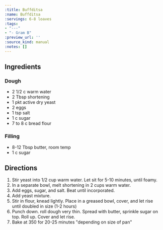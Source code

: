 ```yaml
---
:title: Buffditsa
:name: Buffditsa
:servings: 6-8 loaves
:tags:
- "---"
- "- Gram B"
:preview_url: ''
:source_kind: manual
:notes: []
---
```


## Ingredients
### Dough
- 2 1/2 c warm water
- 2 Tbsp shortening
- 1 pkt active dry yeast
- 2 eggs
- 1 tsp salt
- 1 c sugar
- 7 to 8 c bread flour

### Filling
- 8-12 Tbsp butter, room temp
- 1 c sugar


## Directions
1. Stir yeast into 1/2 cup warm water. Let sit for 5-10 minutes, until foamy.
2. In a separate bowl, melt shortening in 2 cups warm water. 
3. Add eggs, sugar, and salt. Beat until incorporated. 
4. Add yeast mixture. 
5. Stir in flour, knead lightly. Place in a greased bowl, cover, and let rise until doubled in size (1-2 hours)
6. Punch down. roll dough very thin. Spread with butter, sprinkle sugar on top. Roll up. Cover and let rise. 
7. Bake at 350 for 20-25 minutes "depending on size of pan" 

